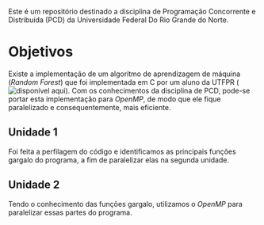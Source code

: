 Este é um repositório destinado a disciplina de Programação Concorrente e Distribuída (PCD) da Universidade Federal Do Rio Grande do Norte.

# Objetivos

Existe a implementação de um algorítmo de aprendizagem de máquina (_Random Forest_) que foi implementada em C por um aluno da UTFPR (![disponível aqui](https://github.com/guilherme9718/Random-Forest-C-implementation)). Com os conhecimentos da disciplina de PCD, pode-se portar esta implementação para _OpenMP_, de modo que ele fique paralelizado e consequentemente, mais eficiente.

## Unidade 1
Foi feita a perfilagem do código e identificamos as principais funções gargalo do programa, a fim de paralelizar elas na segunda unidade.

## Unidade 2
Tendo o conhecimento das funções gargalo, utilizamos o _OpenMP_ para paralelizar essas partes do programa.
